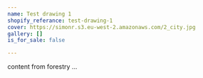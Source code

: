 ```yaml
---
name: Test drawing 1
shopify_referance: test-drawing-1
cover: https://simonr.s3.eu-west-2.amazonaws.com/2_city.jpg
gallery: []
is_for_sale: false

---
```

content from forestry ...